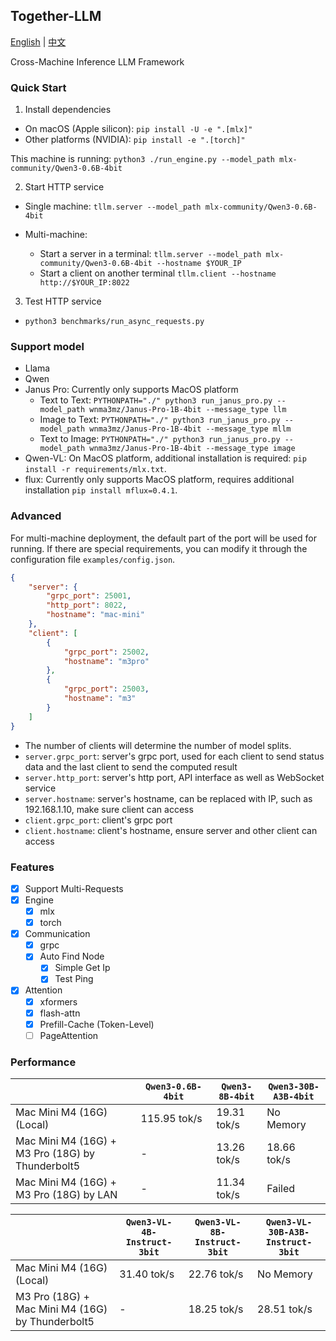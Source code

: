 ## Together-LLM

[English](README_EN.md) | [中文](README.md) 

Cross-Machine Inference LLM Framework

### Quick Start

1. Install dependencies

- On macOS (Apple silicon): `pip install -U -e ".[mlx]"`
- Other platforms (NVIDIA): `pip install -e ".[torch]"`

This machine is running: `python3 ./run_engine.py --model_path mlx-community/Qwen3-0.6B-4bit`

2. Start HTTP service

- Single machine: `tllm.server --model_path mlx-community/Qwen3-0.6B-4bit`

- Multi-machine:
  - Start a server in a terminal: `tllm.server --model_path mlx-community/Qwen3-0.6B-4bit --hostname $YOUR_IP`
  - Start a client on another terminal `tllm.client --hostname http://$YOUR_IP:8022`

3. Test HTTP service

- `python3 benchmarks/run_async_requests.py`

### Support model

- Llama
- Qwen
- Janus Pro: Currently only supports MacOS platform
  - Text to Text: `PYTHONPATH="./" python3 run_janus_pro.py --model_path wnma3mz/Janus-Pro-1B-4bit --message_type llm`
  - Image to Text: `PYTHONPATH="./" python3 run_janus_pro.py --model_path wnma3mz/Janus-Pro-1B-4bit --message_type mllm`
  - Text to Image: `PYTHONPATH="./" python3 run_janus_pro.py --model_path wnma3mz/Janus-Pro-1B-4bit --message_type image`
- Qwen-VL: On MacOS platform, additional installation is required: `pip install -r requirements/mlx.txt`.
- flux: Currently only supports MacOS platform, requires additional installation `pip install mflux=0.4.1`.

### Advanced

For multi-machine deployment, the default part of the port will be used for running. If there are special requirements, you can modify it through the configuration file `examples/config.json`.

```json
{
    "server": {
        "grpc_port": 25001,
        "http_port": 8022,
        "hostname": "mac-mini"
    },
    "client": [
        {
            "grpc_port": 25002,
            "hostname": "m3pro"
        },
        {
            "grpc_port": 25003,
            "hostname": "m3"
        }
    ]
}
```

- The number of clients will determine the number of model splits.
- `server.grpc_port`: server's grpc port, used for each client to send status data and the last client to send the computed result
- `server.http_port`: server's http port, API interface as well as WebSocket service
- `server.hostname`: server's hostname, can be replaced with IP, such as 192.168.1.10, make sure client can access
- `client.grpc_port`: client's grpc port
- `client.hostname`: client's hostname, ensure server and other client can access

### Features

- [X] Support Multi-Requests
- [X] Engine
  - [X] mlx
  - [X] torch
- [X] Communication
  - [X] grpc
  - [X] Auto Find Node
    - [X] Simple Get Ip
    - [X] Test Ping
- [X] Attention
  - [X] xformers
  - [X] flash-attn
  - [X] Prefill-Cache (Token-Level)
  - [ ] PageAttention

### Performance

|                                                  | `Qwen3-0.6B-4bit` | `Qwen3-8B-4bit` | `Qwen3-30B-A3B-4bit` |
| ------------------------------------------------ | ----------------- | --------------- | -------------------- |
| Mac Mini M4 (16G) (Local)                        | 115.95 tok/s      | 19.31 tok/s     | No Memory            |
| Mac Mini M4 (16G) + M3 Pro (18G) by Thunderbolt5 | -                 | 13.26 tok/s     | 18.66 tok/s          |
| Mac Mini M4 (16G) + M3 Pro (18G) by LAN          | -                 | 11.34 tok/s     | Failed               |


|                                                  | `Qwen3-VL-4B-Instruct-3bit` | `Qwen3-VL-8B-Instruct-3bit` | `Qwen3-VL-30B-A3B-Instruct-3bit` |
| ------------------------------------------------ | --------------------------- | --------------------------- | -------------------------------- |
| Mac Mini M4 (16G) (Local)                        | 31.40 tok/s                 | 22.76 tok/s                 | No Memory                        |
| M3 Pro (18G) + Mac Mini M4 (16G) by Thunderbolt5 | -                           | 18.25 tok/s                 | 28.51 tok/s                      |
